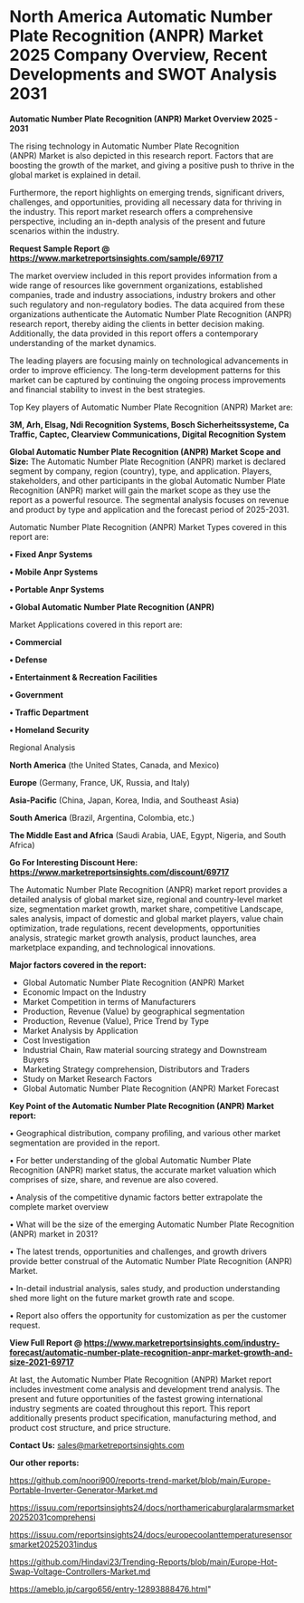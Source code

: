 # North America Automatic Number Plate Recognition (ANPR) Market 2025 Company Overview, Recent Developments and SWOT Analysis 2031

<Strong> Automatic Number Plate Recognition (ANPR) Market Overview 2025 - 2031</strong>

The rising technology in Automatic Number Plate Recognition (ANPR) Market is also depicted in this research report. Factors that are boosting the growth of the market, and giving a positive push to thrive in the global market is explained in detail.

Furthermore, the report highlights on emerging trends, significant drivers, challenges, and opportunities, providing all necessary data for thriving in the industry. This report market research offers a comprehensive perspective, including an in-depth analysis of the present and future scenarios within the industry.

<strong>Request Sample Report @ <a href=https://www.marketreportsinsights.com/sample/69717>https://www.marketreportsinsights.com/sample/69717</a></strong>

The market overview included in this report provides information from a wide range of resources like government organizations, established companies, trade and industry associations, industry brokers and other such regulatory and non-regulatory bodies. The data acquired from these organizations authenticate the Automatic Number Plate Recognition (ANPR) research report, thereby aiding the clients in better decision making. Additionally, the data provided in this report offers a contemporary understanding of the market dynamics.

The leading players are focusing mainly on technological advancements in order to improve efficiency. The long-term development patterns for this market can be captured by continuing the ongoing process improvements and financial stability to invest in the best strategies.

Top Key players of Automatic Number Plate Recognition (ANPR) Market are:

<strong>3M, Arh, Elsag, Ndi Recognition Systems, Bosch Sicherheitssysteme, Ca Traffic, Captec, Clearview Communications, Digital Recognition System</strong>

<strong><b>Global Automatic Number Plate Recognition (ANPR) Market Scope and Size:</b></strong>
The Automatic Number Plate Recognition (ANPR) market is declared segment by company, region (country), type, and application. Players, stakeholders, and other participants in the global Automatic Number Plate Recognition (ANPR) market will gain the market scope as they use the report as a powerful resource. The segmental analysis focuses on revenue and product by type and application and the forecast period of 2025-2031.

Automatic Number Plate Recognition (ANPR) Market Types covered in this report are:

<strong>• Fixed Anpr Systems

• Mobile Anpr Systems

• Portable Anpr Systems

• Global Automatic Number Plate Recognition (ANPR)</strong>

Market Applications covered in this report are:

<strong>• Commercial

• Defense

• Entertainment & Recreation Facilities

• Government

• Traffic Department

• Homeland Security</strong> 

Regional Analysis

<strong>North America</strong> (the United States, Canada, and Mexico)

<strong>Europe</strong> (Germany, France, UK, Russia, and Italy)

<strong>Asia-Pacific</strong> (China, Japan, Korea, India, and Southeast Asia)

<strong>South America</strong> (Brazil, Argentina, Colombia, etc.)

<strong>The Middle East and Africa</strong> (Saudi Arabia, UAE, Egypt, Nigeria, and South Africa)

<strong>Go For Interesting Discount Here: <a href=https://www.marketreportsinsights.com/discount/69717>https://www.marketreportsinsights.com/discount/69717</a></strong>

The Automatic Number Plate Recognition (ANPR) market report provides a detailed analysis of global market size, regional and country-level market size, segmentation market growth, market share, competitive Landscape, sales analysis, impact of domestic and global market players, value chain optimization, trade regulations, recent developments, opportunities analysis, strategic market growth analysis, product launches, area marketplace expanding, and technological innovations.

<strong><b>Major factors covered in the report:</b></strong>
<ul>
  <li>Global Automatic Number Plate Recognition (ANPR) Market </li>
  <li>Economic Impact on the Industry</li>
  <li>Market Competition in terms of Manufacturers</li>
  <li>Production, Revenue (Value) by geographical segmentation</li>
  <li>Production, Revenue (Value), Price Trend by Type</li>
  <li>Market Analysis by Application</li>
  <li>Cost Investigation</li>
  <li>Industrial Chain, Raw material sourcing strategy and Downstream Buyers</li>
  <li>Marketing Strategy comprehension, Distributors and Traders</li>
  <li>Study on Market Research Factors</li>
  <li>Global Automatic Number Plate Recognition (ANPR) Market Forecast</li>
</ul>

<strong><b>Key Point of the Automatic Number Plate Recognition (ANPR) Market report:</b></strong>

• Geographical distribution, company profiling, and various other market segmentation are provided in the report.

• For better understanding of the global Automatic Number Plate Recognition (ANPR) market status, the accurate market valuation which comprises of size, share, and revenue are also covered.

• Analysis of the competitive dynamic factors better extrapolate the complete market overview

• What will be the size of the emerging Automatic Number Plate Recognition (ANPR) market in 2031?

• The latest trends, opportunities and challenges, and growth drivers provide better construal of the Automatic Number Plate Recognition (ANPR) Market.

• In-detail industrial analysis, sales study, and production understanding shed more light on the future market growth rate and scope.

• Report also offers the opportunity for customization as per the customer request.

<strong><b>View Full Report @ <a href=https://www.marketreportsinsights.com/industry-forecast/automatic-number-plate-recognition-anpr-market-growth-and-size-2021-69717>https://www.marketreportsinsights.com/industry-forecast/automatic-number-plate-recognition-anpr-market-growth-and-size-2021-69717</a></b></strong>


At last, the Automatic Number Plate Recognition (ANPR) Market report includes investment come analysis and development trend analysis. The present and future opportunities of the fastest growing international industry segments are coated throughout this report. This report additionally presents product specification, manufacturing method, and product cost structure, and price structure.

<strong>Contact Us:</strong>
sales@marketreportsinsights.com

<strong>Our other reports:</strong>

<a href=https://github.com/noori900/reports-trend-market/blob/main/Europe-Portable-Inverter-Generator-Market.md>https://github.com/noori900/reports-trend-market/blob/main/Europe-Portable-Inverter-Generator-Market.md</a>

<a href=https://issuu.com/reportsinsights24/docs/northamericaburglaralarmsmarket20252031comprehensi>https://issuu.com/reportsinsights24/docs/northamericaburglaralarmsmarket20252031comprehensi</a>

<a href=https://issuu.com/reportsinsights24/docs/europecoolanttemperaturesensorsmarket20252031indus>https://issuu.com/reportsinsights24/docs/europecoolanttemperaturesensorsmarket20252031indus</a>

<a href=https://github.com/Hindavi23/Trending-Reports/blob/main/Europe-Hot-Swap-Voltage-Controllers-Market.md>https://github.com/Hindavi23/Trending-Reports/blob/main/Europe-Hot-Swap-Voltage-Controllers-Market.md</a>

<a href=https://ameblo.jp/cargo656/entry-12893888476.html>https://ameblo.jp/cargo656/entry-12893888476.html</a>"
